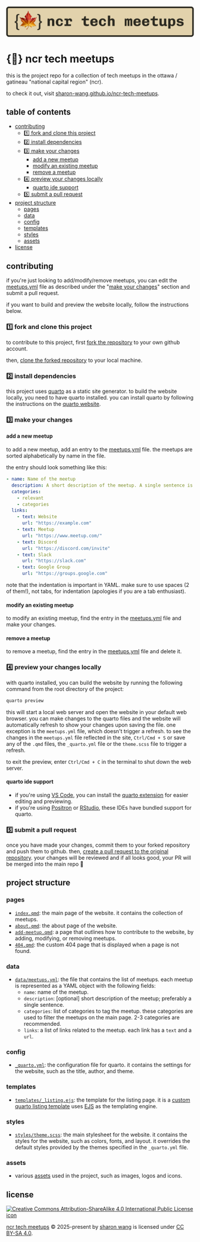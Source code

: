 ![ncr tech meetups logo](assets/logo.png)

# {🍁} ncr tech meetups

this is the project repo for a collection of tech meetups in the ottawa / gatineau "national capital region" (ncr).

to check it out, visit [sharon-wang.github.io/ncr-tech-meetups](https://sharon-wang.github.io/ncr-tech-meetups).

## table of contents

- [contributing](#contributing)
  - [1️⃣ fork and clone this project](#1️⃣-fork-and-clone-this-project)
  - [2️⃣ install dependencies](#2️⃣-install-dependencies)
  - [3️⃣ make your changes](#3️⃣-make-your-changes)
    - [add a new meetup](#add-a-new-meetup)
    - [modify an existing meetup](#modify-an-existing-meetup)
    - [remove a meetup](#remove-a-meetup)
  - [4️⃣ preview your changes locally](#4️⃣-preview-your-changes-locally)
    - [quarto ide support](#quarto-ide-support)
  - [5️⃣ submit a pull request](#5️⃣-submit-a-pull-request)
- [project structure](#project-structure)
  - [pages](#pages)
  - [data](#data)
  - [config](#config)
  - [templates](#templates)
  - [styles](#styles)
  - [assets](#assets)
- [license](#license)

## contributing

if you're just looking to add/modify/remove meetups, you can edit the [meetups.yml](data/meetups.yml) file as described under the "[make your changes](#3️⃣-make-your-changes)" section and submit a pull request.

if you want to build and preview the website locally, follow the instructions below.

### 1️⃣ fork and clone this project

to contribute to this project, first [fork the repository](https://docs.github.com/en/pull-requests/collaborating-with-pull-requests/working-with-forks/fork-a-repo#forking-a-repository) to your own github account.

then, [clone the forked repository](https://docs.github.com/en/pull-requests/collaborating-with-pull-requests/working-with-forks/fork-a-repo#cloning-your-forked-repository) to your local machine.

### 2️⃣ install dependencies

this project uses [quarto](https://quarto.org/) as a static site generator. to build the website locally, you need to have quarto installed. you can install quarto by following the instructions on the [quarto website](https://quarto.org/docs/get-started/).

### 3️⃣ make your changes

#### add a new meetup

to add a new meetup, add an entry to the [meetups.yml](data/meetups.yml) file. the meetups are sorted alphabetically by name in the file.

the entry should look something like this:

```yaml
- name: Name of the meetup
  description: A short description of the meetup. A single sentence is best.
  categories:
    - relevant
    - categories
  links:
    - text: Website
      url: "https://example.com"
    - text: Meetup
      url: "https://www.meetup.com/"
    - text: Discord
      url: "https://discord.com/invite"
    - text: Slack
      url: "https://slack.com"
    - text: Google Group
      url: "https://groups.google.com"
```

note that the indentation is important in YAML. make sure to use spaces (2 of them!), not tabs, for indentation (apologies if you are a tab enthusiast).

#### modify an existing meetup

to modify an existing meetup, find the entry in the [meetups.yml](data/meetups.yml) file and make your changes.

#### remove a meetup

to remove a meetup, find the entry in the [meetups.yml](data/meetups.yml) file and delete it.

### 4️⃣ preview your changes locally

with quarto installed, you can build the website by running the following command from the root directory of the project:

```sh
quarto preview
```

this will start a local web server and open the website in your default web browser. you can make changes to the quarto files and the website will automatically refresh to show your changes upon saving the file. one exception is the `meetups.yml` file, which doesn't trigger a refresh. to see the changes in the `meetups.yml` file reflected in the site, `Ctrl/Cmd + S` or save any of the `.qmd` files, the `_quarto.yml` file or the `theme.scss` file to trigger a refresh.

to exit the preview, enter `Ctrl/Cmd + C` in the terminal to shut down the web server.

#### quarto ide support

- if you're using [VS Code](https://code.visualstudio.com/), you can install the [quarto extension](https://marketplace.visualstudio.com/items?itemName=quarto.quarto) for easier editing and previewing.
- if you're using [Positron](https://positron.posit.co/) or [RStudio](https://posit.co/downloads/), these IDEs have bundled support for quarto.

### 5️⃣ submit a pull request

once you have made your changes, commit them to your forked repository and push them to github. then, [create a pull request to the original repository](https://docs.github.com/en/pull-requests/collaborating-with-pull-requests/proposing-changes-to-your-work-with-pull-requests/creating-a-pull-request-from-a-fork). your changes will be reviewed and if all looks good, your PR will be merged into the main repo 🙂

## project structure

### pages
- [`index.qmd`](./index.qmd): the main page of the website. it contains the collection of meetups.
- [`about.qmd`](./about.qmd): the about page of the website.
- [`add-meetup.qmd`](./add-meetup.qmd): a page that outlines how to contribute to the website, by adding, modifying, or removing meetups.
- [`404.qmd`](./404.qmd): the custom 404 page that is displayed when a page is not found.

### data
- [`data/meetups.yml`](./data/meetups.yml): the file that contains the list of meetups. each meetup is represented as a YAML object with the following fields:
  - `name`: name of the meetup.
  - `description`: \[optional\] short description of the meetup; preferably a single sentence.
  - `categories`: list of categories to tag the meetup. these categories are used to filter the meetups on the main page. 2-3 categories are recommended.
  - `links`: a list of links related to the meetup. each link has a `text` and a `url`.

### config
- [`_quarto.yml`](./_quarto.yml): the configuration file for quarto. it contains the settings for the website, such as the title, author, and theme.

### templates
- [`templates/_listing.ejs`](templates/_listing.ejs): the template for the listing page. it is a [custom quarto listing template](https://quarto.org/docs/websites/website-listings-custom.html) uses [EJS](https://ejs.co/) as the templating engine.

### styles
- [`styles/theme.scss`](styles/theme.scss): the main stylesheet for the website. it contains the styles for the website, such as colors, fonts, and layout. it overrides the default styles provided by the themes specified in the `_quarto.yml` file.

### assets
- various [assets](assets) used in the project, such as images, logos and icons.

## license

<a href="https://creativecommons.org/licenses/by-sa/4.0"><img src="https://licensebuttons.net/l/by-sa/4.0/88x31.png" height=30 alt="Creative Commons Attribution-ShareAlike 4.0 International Public
License icon"/></a>

[ncr tech meetups](https://sharon-wang.github.io/ncr-tech-meetups) © 2025-present by [sharon wang](https://sharons.site) is licensed under [CC BY-SA 4.0](https://creativecommons.org/licenses/by-sa/4.0).
